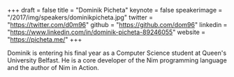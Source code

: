 +++
draft = false
title = "Dominik Picheta"
keynote = false
speakerimage = "/2017/img/speakers/dominikpicheta.jpg"
twitter = "https://twitter.com/d0m96"
github = "https://github.com/dom96"
linkedin = "https://www.linkedin.com/in/dominik-picheta-89246055"
website = "https://picheta.me/"
+++

Dominik is entering his final year as a Computer Science student at Queen's University Belfast. He is a core developer of the Nim programming language and the author of Nim in Action.